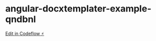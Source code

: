 # angular-docxtemplater-example-qndbnl

[Edit in Codeflow ⚡️](https://stackblitz.com/~/github.com/Louvashu/angular-docxtemplater-example-qndbnl)